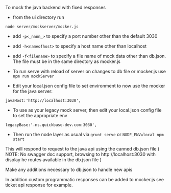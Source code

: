 To mock the java backend with fixed responses 

* from the ui directory run

```
node server/mockserver/mocker.js
```


* add `-p<_nnnn_>` to specify a port number other than the default 3030

* add `-h<nameofhost>` to specify a host name other than localhost

* add `-f<filename>` to specify a file name of mock data other than db.json. The file must be in the same directory as mocker.js

* To run serve with reload of server on changes to db file or mocker.js use
`npm run mockServer 
`

* Edit your local.json config file to set environment to now use the mocker for the java server:

```
javaHost:'http://localhost:3030',
```

* To use as your legacy mock server, then edit your local.json config file to set the appropriate env
```
legacyBase:'.ns.quickbase-dev.com:3030',
```

* Then run the node layer as usual via `grunt serve` or `NODE_ENV=local npm start`

This will respond to request to the java api using the canned db.json file ( NOTE: No swagger doc support, browsing to http://localhost:3030 with display he routes available in the db.json file )

Make any additions necessary to db.json to handle new apis

In addition custom programmatic responses can be added to mocker.js see ticket api response for example.

